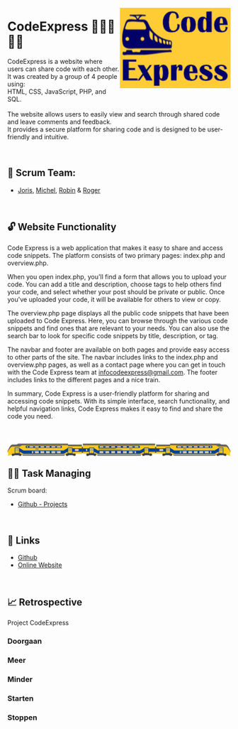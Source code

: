 <!-- -- -- -- -- -- -- -- -- -- -- -- -- -- -- -- -- -- -- -- -- -- -- -->

<img
  src="img/CodeExpress-logoBG.png"
  align="right"
  width="250" />

# CodeExpress 🚂🚃🚃🚃🚃

CodeExpress is a website where users can share code with each other.<br>
It was created by a group of 4 people using:<br> 
HTML, CSS, JavaScript, PHP, and SQL.<br>
<br>
The website allows users to easily view and search through shared code and leave comments and feedback.<br>
It provides a secure platform for sharing code and is designed to be user-friendly and intuitive.

<br/>

<!-- -- -- -- -- -- -- -- -- -- -- -- -- -- -- -- -- -- -- -- -- -- -- -->

## 👥 Scrum Team:

- [Joris](https://github.com/139388-Joris-Taam), [Michel](https://github.com/Michel-3),
[Robin](https://github.com/RobinBosma) & [Roger](https://github.com/Rogerdark)

<br/>

<!-- -- -- -- -- -- -- -- -- -- -- -- -- -- -- -- -- -- -- -- -- -- -- -->

## 🔓 Website Functionality

Code Express is a web application that makes it easy to share and access code snippets. The platform consists of two primary pages: index.php and overview.php.

When you open index.php, you'll find a form that allows you to upload your code. You can add a title and description, choose tags to help others find your code, and select whether your post should be private or public. Once you've uploaded your code, it will be available for others to view or copy.

The overview.php page displays all the public code snippets that have been uploaded to Code Express. Here, you can browse through the various code snippets and find ones that are relevant to your needs. You can also use the search bar to look for specific code snippets by title, description, or tag.

The navbar and footer are available on both pages and provide easy access to other parts of the site. The navbar includes links to the index.php and overview.php pages, as well as a contact page where you can get in touch with the Code Express team at infocodeexpress@gmail.com. The footer includes links to the different pages and a nice train.

In summary, Code Express is a user-friendly platform for sharing and accessing code snippets. With its simple interface, search functionality, and helpful navigation links, Code Express makes it easy to find and share the code you need.

<br/>

<img
  src="img/train.png"
  align="right"
  width="750" />

  <br/>
  <br/>

<!-- -- -- -- -- -- -- -- -- -- -- -- -- -- -- -- -- -- -- -- -- -- -- -->

## 🤝🏻 Task Managing

Scrum board:
- [Github - Projects](https://github.com/orgs/horizoncollege/projects/39)

<br/>

<!-- -- -- -- -- -- -- -- -- -- -- -- -- -- -- -- -- -- -- -- -- -- -- -->

## 📃 Links

- [Github](https://github.com/horizoncollege/project-2-verdieping-scrum-codeexpress)<br>
- [Online Website](https://169849.ao-alkmaar.nl/project-2-verdieping-scrum-codeexpress/page/index.php)

<br/>

<!-- -- -- -- -- -- -- -- -- -- -- -- -- -- -- -- -- -- -- -- -- -- -- -->

## 📈 Retrospective

Project CodeExpress

### Doorgaan

### Meer

### Minder

### Starten

### Stoppen





